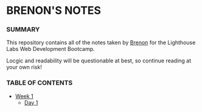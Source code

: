 # BRENON'S NOTES 

### SUMMARY

This repository contains all of the notes taken by [Brenon](https://github.com/brenonparry) for the Lighthouse Labs Web Development Bootcamp.

Locgic and readability will be questionable at best, so continue reading at your own risk!

### TABLE OF CONTENTS
* [Week 1](/Week_1)
  * [Day 1](/Week_1/Day_1)